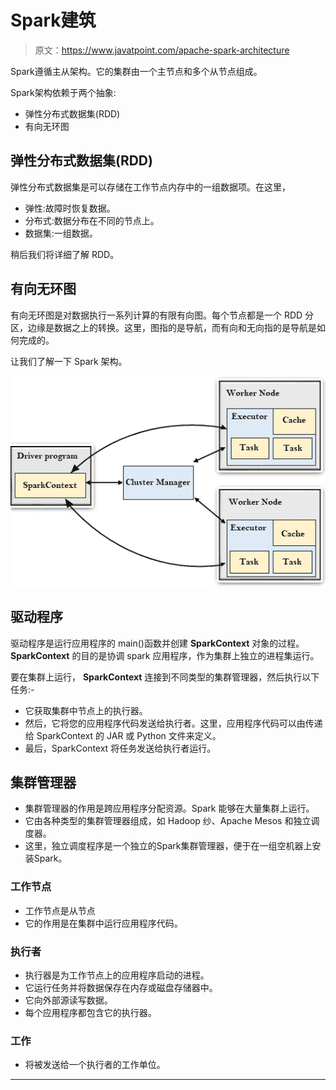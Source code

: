 # Spark建筑

> 原文：<https://www.javatpoint.com/apache-spark-architecture>

Spark遵循主从架构。它的集群由一个主节点和多个从节点组成。

Spark架构依赖于两个抽象:

*   弹性分布式数据集(RDD)
*   有向无环图

## 弹性分布式数据集(RDD)

弹性分布式数据集是可以存储在工作节点内存中的一组数据项。在这里，

*   弹性:故障时恢复数据。
*   分布式:数据分布在不同的节点上。
*   数据集:一组数据。

稍后我们将详细了解 RDD。

## 有向无环图

有向无环图是对数据执行一系列计算的有限有向图。每个节点都是一个 RDD 分区，边缘是数据之上的转换。这里，图指的是导航，而有向和无向指的是导航是如何完成的。

让我们了解一下 Spark 架构。

![Spark Architecture](img/a66c71efcd688b22dadeb7aa41a0ac1e.png)

## 驱动程序

驱动程序是运行应用程序的 main()函数并创建 **SparkContext** 对象的过程。 **SparkContext** 的目的是协调 spark 应用程序，作为集群上独立的进程集运行。

要在集群上运行， **SparkContext** 连接到不同类型的集群管理器，然后执行以下任务:-

*   它获取集群中节点上的执行器。
*   然后，它将您的应用程序代码发送给执行者。这里，应用程序代码可以由传递给 SparkContext 的 JAR 或 Python 文件来定义。
*   最后，SparkContext 将任务发送给执行者运行。

## 集群管理器

*   集群管理器的作用是跨应用程序分配资源。Spark 能够在大量集群上运行。
*   它由各种类型的集群管理器组成，如 Hadoop 纱、Apache Mesos 和独立调度器。
*   这里，独立调度程序是一个独立的Spark集群管理器，便于在一组空机器上安装Spark。

### 工作节点

*   工作节点是从节点
*   它的作用是在集群中运行应用程序代码。

### 执行者

*   执行器是为工作节点上的应用程序启动的进程。
*   它运行任务并将数据保存在内存或磁盘存储器中。
*   它向外部源读写数据。
*   每个应用程序都包含它的执行器。

### 工作

*   将被发送给一个执行者的工作单位。

* * *